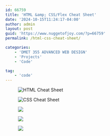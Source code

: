 ```yaml
---
id: 66759
title: 'HTML &amp; CSS/Flex Cheat Sheet'
date: '2024-10-15T11:24:17-04:00'
author: admin
layout: post
guid: 'https://www.nuggetofjoy.com/?p=66759'
permalink: /html-css-cheat-sheet/

categories:
    - 'DMET 355 ADVANCED WEB DESIGN'
    - 'Projects'
    - 'Code'

tag: 
    - 'code'
---
```


<div class="wp-block-image"><figure class="aligncenter size-full">

![HTML Cheat Sheet](https://image-control-storage.s3.amazonaws.com/2024/10/15114113/image-238.png)</figure></div><div class="wp-block-image"><figure class="aligncenter size-full">

![CSS Cheat Sheet](https://image-control-storage.s3.amazonaws.com/2024/10/15113211/image-234.png)</figure></div><div class="wp-block-image"><figure class="aligncenter size-full">

![](https://image-control-storage.s3.amazonaws.com/2024/10/15112803/CSS-CHEAT-SHEET-p2-2019-update.png)</figure></div><div class="wp-block-image"><figure class="aligncenter size-full">

![](https://image-control-storage.s3.amazonaws.com/2024/10/15114310/image-240.png)</figure></div><div class="wp-block-image"><figure class="aligncenter size-full">

![](https://image-control-storage.s3.amazonaws.com/2024/10/15114542/image-242.png)</figure></div>